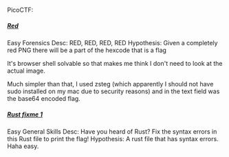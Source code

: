 PicoCTF:

##### [Red](https://play.picoctf.org/practice/challenge/460?difficulty=1&page=2)
Easy
Forensics
Desc: RED, RED, RED, RED
Hypothesis: Given a completely red PNG there will be a part of the hexcode that is a flag

It's browser shell solvable so that makes me think I don't need to look at the actual image.

Much simpler than that, I used zsteg (which apparently I should not have sudo installed on my mac due to security reasons) and in the text field was the base64 encoded flag.

##### [Rust fixme 1](https://play.picoctf.org/practice/challenge/461?difficulty=1&page=1)
Easy
General Skills
Desc: Have you heard of Rust? Fix the syntax errors in this Rust file to print the flag!
Hypothesis: A rust file that has syntax errors. Haha easy. 